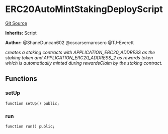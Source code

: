# ERC20AutoMintStakingDeployScript
[Git Source](https://github.com/thrackle-io/rules-protocol/blob/2738cf9716e0fddfad4df13fdb6486b5987af931/src/example/script/ERC20AutoMintStaking.s.sol)

**Inherits:**
Script

**Author:**
@ShaneDuncan602 @oscarsernarosero @TJ-Everett

*creates a staking contracts with APPLICATION_ERC20_ADDRESS as the
staking token and APPLICATION_ERC20_ADDRESS_2 as rewards token which is
automatically minted during rewardsClaim by the staking contract.*


## Functions
### setUp


```solidity
function setUp() public;
```

### run


```solidity
function run() public;
```

